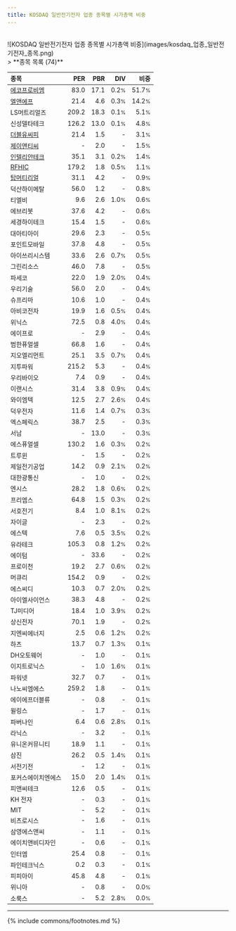 ```yaml
---
title: KOSDAQ 일반전기전자 업종 종목별 시가총액 비중
---
```

<br>
![KOSDAQ 일반전기전자 업종 종목별 시가총액 비중](images/kosdaq_업종_일반전기전자_종목.png)
<br>
> **종목 목록 (74)**<a id="list"></a>

| **종목** | **PER** | **PBR** | **DIV** | **비중** |
| :------- | ------: | ------: | ------: | -------: |
| [에코프로비엠](/247540/) | 83.0 | 17.1 | 0.2<small>%</small> | 51.7<small>%</small> |
| [엘앤에프](/066970/) | 21.4 | 4.6 | 0.3<small>%</small> | 14.2<small>%</small> |
| LS머트리얼즈 | 209.2 | 18.3 | 0.1<small>%</small> | 5.1<small>%</small> |
| 신성델타테크 | 126.2 | 13.0 | 0.1<small>%</small> | 4.8<small>%</small> |
| [더블유씨피](/393890/) | 21.4 | 1.5 | - | 3.1<small>%</small> |
| [제이앤티씨](/204270/) | - | 2.0 | - | 1.5<small>%</small> |
| [인텔리안테크](/189300/) | 35.1 | 3.1 | 0.2<small>%</small> | 1.4<small>%</small> |
| [RFHIC](/218410/) | 179.2 | 1.8 | 0.5<small>%</small> | 1.1<small>%</small> |
| [탑머티리얼](/360070/) | 31.1 | 4.2 | - | 0.9<small>%</small> |
| 덕산하이메탈 | 56.0 | 1.2 | - | 0.8<small>%</small> |
| 티엘비 | 9.6 | 2.6 | 1.0<small>%</small> | 0.6<small>%</small> |
| 에브리봇 | 37.6 | 4.2 | - | 0.6<small>%</small> |
| 세경하이테크 | 15.4 | 1.5 | - | 0.6<small>%</small> |
| 대아티아이 | 29.6 | 2.3 | - | 0.5<small>%</small> |
| 포인트모바일 | 37.8 | 4.8 | - | 0.5<small>%</small> |
| 아이쓰리시스템 | 33.6 | 2.6 | 0.7<small>%</small> | 0.5<small>%</small> |
| 그린리소스 | 46.0 | 7.8 | - | 0.5<small>%</small> |
| 파세코 | 22.0 | 1.9 | 2.0<small>%</small> | 0.4<small>%</small> |
| 우리기술 | 56.0 | 2.0 | - | 0.4<small>%</small> |
| 슈프리마 | 10.6 | 1.0 | - | 0.4<small>%</small> |
| 아비코전자 | 19.9 | 1.6 | 0.5<small>%</small> | 0.4<small>%</small> |
| 위닉스 | 72.5 | 0.8 | 4.0<small>%</small> | 0.4<small>%</small> |
| 에이프로 | - | 2.9 | - | 0.4<small>%</small> |
| 범한퓨얼셀 | 66.8 | 1.6 | - | 0.4<small>%</small> |
| 지오엘리먼트 | 25.1 | 3.5 | 0.7<small>%</small> | 0.4<small>%</small> |
| 지투파워 | 215.2 | 5.3 | - | 0.4<small>%</small> |
| 우리바이오 | 7.4 | 0.9 | - | 0.4<small>%</small> |
| 이랜시스 | 31.4 | 3.8 | 0.9<small>%</small> | 0.4<small>%</small> |
| 와이엠텍 | 12.5 | 2.7 | 2.6<small>%</small> | 0.4<small>%</small> |
| 덕우전자 | 11.6 | 1.4 | 0.7<small>%</small> | 0.3<small>%</small> |
| 엑스페릭스 | 38.7 | 2.5 | - | 0.3<small>%</small> |
| 서남 | - | 13.0 | - | 0.3<small>%</small> |
| 에스퓨얼셀 | 130.2 | 1.6 | 0.3<small>%</small> | 0.2<small>%</small> |
| 트루윈 | - | 1.5 | - | 0.2<small>%</small> |
| 제일전기공업 | 14.2 | 0.9 | 2.1<small>%</small> | 0.2<small>%</small> |
| 대한광통신 | - | 1.0 | - | 0.2<small>%</small> |
| 엔시스 | 28.2 | 1.8 | 0.6<small>%</small> | 0.2<small>%</small> |
| 프리엠스 | 64.8 | 1.5 | 0.3<small>%</small> | 0.2<small>%</small> |
| 서호전기 | 8.4 | 1.0 | 8.1<small>%</small> | 0.2<small>%</small> |
| 자이글 | - | 2.3 | - | 0.2<small>%</small> |
| 에스텍 | 7.6 | 0.5 | 3.5<small>%</small> | 0.2<small>%</small> |
| 유라테크 | 105.3 | 0.8 | 1.2<small>%</small> | 0.2<small>%</small> |
| 에이텀 | - | 33.6 | - | 0.2<small>%</small> |
| 프로이천 | 19.2 | 2.7 | 0.6<small>%</small> | 0.2<small>%</small> |
| 머큐리 | 154.2 | 0.9 | - | 0.2<small>%</small> |
| 에스씨디 | 10.3 | 0.7 | 2.0<small>%</small> | 0.2<small>%</small> |
| 아이엘사이언스 | 38.3 | 4.8 | - | 0.2<small>%</small> |
| TJ미디어 | 18.4 | 1.0 | 3.9<small>%</small> | 0.2<small>%</small> |
| 상신전자 | 70.1 | 1.9 | - | 0.2<small>%</small> |
| 지엔씨에너지 | 2.5 | 0.6 | 1.2<small>%</small> | 0.2<small>%</small> |
| 하츠 | 13.7 | 0.7 | 1.3<small>%</small> | 0.1<small>%</small> |
| DH오토웨어 | - | 1.0 | - | 0.1<small>%</small> |
| 이지트로닉스 | - | 1.0 | 1.6<small>%</small> | 0.1<small>%</small> |
| 파워넷 | 32.7 | 0.7 | - | 0.1<small>%</small> |
| 나노씨엠에스 | 259.2 | 1.8 | - | 0.1<small>%</small> |
| 에이에프더블류 | - | 0.8 | - | 0.1<small>%</small> |
| 윌링스 | - | 1.7 | - | 0.1<small>%</small> |
| 파버나인 | 6.4 | 0.6 | 2.8<small>%</small> | 0.1<small>%</small> |
| 라닉스 | - | 3.2 | - | 0.1<small>%</small> |
| 유니온커뮤니티 | 18.9 | 1.1 | - | 0.1<small>%</small> |
| 삼진 | 26.2 | 0.5 | 1.4<small>%</small> | 0.1<small>%</small> |
| 서전기전 | - | 1.2 | - | 0.1<small>%</small> |
| 포커스에이치엔에스 | 15.0 | 2.0 | 1.4<small>%</small> | 0.1<small>%</small> |
| 피앤씨테크 | 12.6 | 0.5 | - | 0.1<small>%</small> |
| KH 전자 | - | 0.3 | - | 0.1<small>%</small> |
| MIT | - | 5.2 | - | 0.1<small>%</small> |
| 비츠로시스 | - | 1.6 | - | 0.1<small>%</small> |
| 삼영에스앤씨 | - | 1.1 | - | 0.1<small>%</small> |
| 에이치앤비디자인 | - | 0.6 | - | 0.1<small>%</small> |
| 인터엠 | 25.4 | 0.8 | - | 0.1<small>%</small> |
| 파인테크닉스 | 0.2 | 0.3 | - | 0.1<small>%</small> |
| 피피아이 | 45.8 | 4.8 | - | 0.1<small>%</small> |
| 위니아 | - | 0.8 | - | 0.0<small>%</small> |
| 소룩스 | - | 5.2 | 2.8<small>%</small> | 0.0<small>%</small> |

---
{% include commons/footnotes.md %}